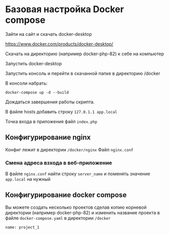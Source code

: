 # Базовая настройка Docker compose

Зайти на сайт и скачать docker-desktop 

https://www.docker.com/products/docker-desktop/

Скачать на директорию (например docker-php-82) к себе на компьютер

Запустить docker-desktop

Запустить консоль и перейти в скачанной папке в директорию /docker

В консоли набрать:

```docker-compose up -d --build```

Дождаться завершения работы скрипта.

В файле hosts добавить строку
```127.0.1.1 app.local```

Точка входа в приложения файл ```index.php```

## Конфигурирование nginx

Конфиг лежит в директории ```/docker/nginx```
Файл ```nginx.conf```

### Смена адреса взхода в веб-приложение
В файле ```nginx.conf``` найти строку ```server_name``` и поменять значение ```app.local``` на нужный


## Конфигурирование docker compose

Вы можете создать несколько проектов сделав копию корневой директории (например docker-php-82)
и изменить название проекта в файле ```docker-compose.yaml``` в директории ```/docker```

```name: project_1```








